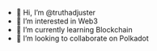 - 👋 Hi, I’m @truthadjuster
- 👀 I’m interested in Web3
- 🌱 I’m currently learning Blockchain
- 💞️ I’m looking to collaborate on Polkadot

<!---
truthadjuster/truthadjuster is a ✨ special ✨ repository because its `README.md` (this file) appears on your GitHub profile.
You can click the Preview link to take a look at your changes.
--->
